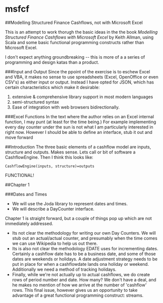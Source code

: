 # msfcf
##Modelling Structured Finance Cashflows, not with Microsoft Excel

This is an attempt to work thorugh the basic ideas in the the book _Modelling Structured Finance Cashflows with Microsoft Excel_ by Keith Allman, using Scala and some basic functional programming constructs rather than Microsoft Excel.  

I don't expect anything groundbreaking -- this is more of a a series of programming and design katas than a product.

###Input and Output
Since the ppoint of the exercise is to eschew Excel and VBA, it makes no sense to use spreadsheets (Excel, OpenOffice or even CSV's) as either input or output.  Instead I have opted for JSON, which has certain characteristics which make it desirable:
1. extensive & comprehensive library support in most modern languages
2. semi-structured syntax
3. Ease of integration with web browsers bidirectionally.

###Excel Functions
In the text where the author relies on an Excel internal function, I may punt (at least for the time being.)  For example implementing every day counter under the sun is not what I am particularly interested in right now.  However I should be able to define an interface, stub it out and move forward

##Introduction
The three basic elements of a cashflow model are inputs, structure and outputs.  Makes sense.  Lets call or bit of software a CashflowEngine.  Then I think this looks like:

    CashflowEngine(inputs, structure)=outputs

FUNCTIONAL!

##Chapter 1

###Dates and Times
* We will use the Joda library to represent dates and times.
* We will describe a DayCounter interface.

Chapter 1 is straight forward, but a couple of things pop up which are not immediately addressed.
* Its not clear the methodology for writing our own Day Counters.  We will stub out an actual/actual counter, and presumably when the time comes we can use Wikipedia to help us out there.
* Its is also not clear the methodology EDATE uses for incrementing dates.  Certainly a cashflow date has to be a business date, and some of those dates are weekends or holidays.  A date adjustment strategy needs to be put in place for when a cashflowdate lands ona holiday or weekend.  Additionally we need a method of tracking holidays.
* Finally, while we're not actually up to actual cashflows, we do create rows of period number and date.  How many?  We don't have a deal, and he makes no mention of how we arrive at the number of 'cashflow' rows.  This final issue, however gives us an opportunity to take advantage of a great functional programming construct: streams.    

